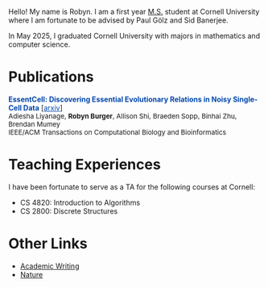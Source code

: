 
<!-- # About Me -->
Hello! My name is Robyn. I am a first year [M.S.](https://www.cs.cornell.edu/ms) student at Cornell University where I am fortunate to be advised by Paul G&#246;lz and Sid Banerjee. 

In May 2025, I graduated Cornell University with majors in mathematics and computer science. 

# Publications 
<span style="color:#0047AB;">**EssentCell: Discovering Essential Evolutionary Relations in Noisy Single-Cell Data**</span> [<a href="https://www.biorxiv.org/content/biorxiv/early/2025/04/18/2025.04.12.648524.full.pdf" style="color:#0047AB;">arxiv</a>]<br>
<span style="font-size:0.95em; color:inherit;">Adiesha Liyanage, <strong>Robyn Burger</strong>, Allison Shi, Braeden Sopp, Binhai Zhu, Brendan Mumey</span><br>
<span style="font-size:0.95em; color:inherit;">IEEE/ACM Transactions on Computational Biology and Bioinformatics</span>



# Teaching Experiences
I have been fortunate to serve as a TA for the following courses at Cornell:
* CS 4820: Introduction to Algorithms 
* CS 2800: Discrete Structures 
<!-- [See here for resou](cs2800/cs2800.md) -->

# Other Links
* [Academic Writing](AcademicWriting/writing.md)
* [Nature](Nature/nature.md)

<!-- # Panini
Here is a photo of my cat, Panini:
<img src="images/Panini_Glamour.png" alt="Cat Photo" width="400"> -->
